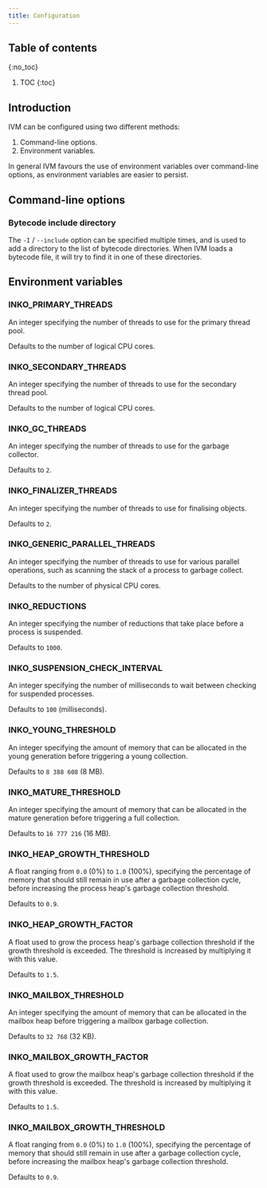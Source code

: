 ```yaml
---
title: Configuration
---
```


## Table of contents
{:no_toc}

1. TOC
{:toc}

## Introduction

IVM can be configured using two different methods:

1. Command-line options.
1. Environment variables.

In general IVM favours the use of environment variables over command-line
options, as environment variables are easier to persist.

## Command-line options

### Bytecode include directory

The `-I` / `--include` option can be specified multiple times, and is used to
add a directory to the list of bytecode directories. When IVM loads a bytecode
file, it will try to find it in one of these directories.

## Environment variables

### INKO_PRIMARY_THREADS

An integer specifying the number of threads to use for the primary thread pool.

Defaults to the number of logical CPU cores.

### INKO_SECONDARY_THREADS

An integer specifying the number of threads to use for the secondary thread
pool.

Defaults to the number of logical CPU cores.

### INKO_GC_THREADS

An integer specifying the number of threads to use for the garbage collector.

Defaults to `2`.

### INKO_FINALIZER_THREADS

An integer specifying the number of threads to use for finalising objects.

Defaults to `2`.

### INKO_GENERIC_PARALLEL_THREADS

An integer specifying the number of threads to use for various parallel
operations, such as scanning the stack of a process to garbage collect.

Defaults to the number of physical CPU cores.

### INKO_REDUCTIONS

An integer specifying the number of reductions that take place before a process
is suspended.

Defaults to `1000`.

### INKO_SUSPENSION_CHECK_INTERVAL

An integer specifying the number of milliseconds to wait between checking for
suspended processes.

Defaults to `100` (milliseconds).

### INKO_YOUNG_THRESHOLD

An integer specifying the amount of memory that can be allocated in the young
generation before triggering a young collection.

Defaults to `8 388 608` (8 MB).

### INKO_MATURE_THRESHOLD

An integer specifying the amount of memory that can be allocated in the mature
generation before triggering a full collection.

Defaults to `16 777 216` (16 MB).

### INKO_HEAP_GROWTH_THRESHOLD

A float ranging from `0.0` (0%) to `1.0` (100%), specifying the percentage of
memory that should still remain in use after a garbage collection cycle, before
increasing the process heap's garbage collection threshold.

Defaults to `0.9`.

### INKO_HEAP_GROWTH_FACTOR

A float used to grow the process heap's garbage collection threshold if the
growth threshold is exceeded. The threshold is increased by multiplying it with
this value.

Defaults to `1.5`.

### INKO_MAILBOX_THRESHOLD

An integer specifying the amount of memory that can be allocated in the mailbox
heap before triggering a mailbox garbage collection.

Defaults to `32 768` (32 KB).

### INKO_MAILBOX_GROWTH_FACTOR

A float used to grow the mailbox heap's garbage collection threshold if the
growth threshold is exceeded. The threshold is increased by multiplying it with
this value.

Defaults to `1.5`.

### INKO_MAILBOX_GROWTH_THRESHOLD

A float ranging from `0.0` (0%) to `1.0` (100%), specifying the percentage of
memory that should still remain in use after a garbage collection cycle, before
increasing the mailbox heap's garbage collection threshold.

Defaults to `0.9`.
